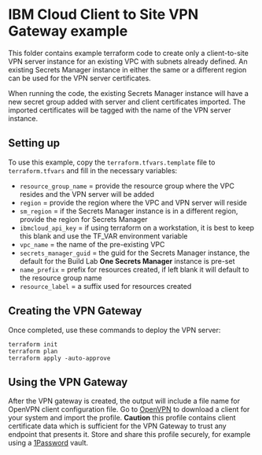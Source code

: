 # IBM Cloud Client to Site VPN Gateway example

This folder contains example terraform code to create only a client-to-site VPN server instance for an existing VPC with subnets already defined. An existing Secrets Manager instance in either the same or a different region can be used for the VPN server certificates.

When running the code, the existing Secrets Manager instance will have a new secret group added with server and client certificates imported. The imported certificates will be tagged with the name of the VPN server instance.

## Setting up

To use this example, copy the `terraform.tfvars.template` file to `terraform.tfvars` and fill in the necessary variables:

- `resource_group_name` = provide the resource group where the VPC resides and the VPN server will be added
- `region` = provide the region where the VPC and VPN server will reside
- `sm_region` = if the Secrets Manager instance is in a different region, provide the region for Secrets Manager
- `ibmcloud_api_key` = if using terraform on a workstation, it is best to keep this blank and use the TF_VAR environment variable
- `vpc_name` = the name of the pre-existing VPC
- `secrets_manager_guid` = the guid for the Secrets Manager instance, the default for the Build Lab **One Secrets Manager** instance is pre-set
- `name_prefix` = prefix for resources created, if left blank it will default to the resource group name
- `resource_label` = a suffix used for resources created

## Creating the VPN Gateway

Once completed, use these commands to deploy the VPN server:

```shell
terraform init
terraform plan
terraform apply -auto-approve
```

## Using the VPN Gateway

After the VPN gateway is created, the output will include a file name for OpenVPN client configuration file. Go to [OpenVPN](https://openvpn.net/) to download a client for your system and import the profile. **Caution** this profile contains client certificate data which is sufficient for the VPN Gateway to trust any endpoint that presents it. Store and share this profile securely, for example using a [1Password](https://1password.com/) vault.
